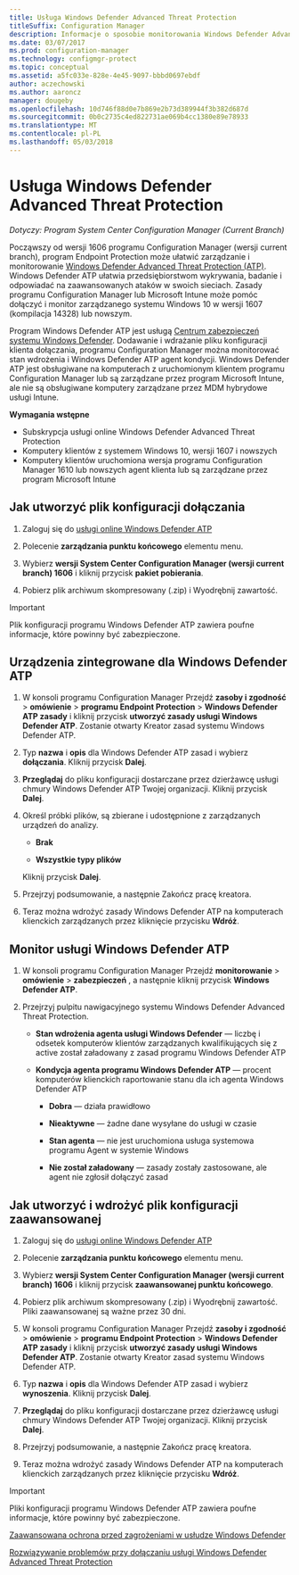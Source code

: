 ```yaml
---
title: Usługa Windows Defender Advanced Threat Protection
titleSuffix: Configuration Manager
description: Informacje o sposobie monitorowania Windows Defender Advanced Threat Protection, nową usługę, która ułatwia przedsiębiorstwom odpowiadanie na zaawansowanych ataków i zarządzania nimi.
ms.date: 03/07/2017
ms.prod: configuration-manager
ms.technology: configmgr-protect
ms.topic: conceptual
ms.assetid: a5fc033e-828e-4e45-9097-bbbd0697ebdf
author: aczechowski
ms.author: aaroncz
manager: dougeby
ms.openlocfilehash: 10d746f88d0e7b869e2b73d389944f3b382d687d
ms.sourcegitcommit: 0b0c2735c4ed822731ae069b4cc1380e89e78933
ms.translationtype: MT
ms.contentlocale: pl-PL
ms.lasthandoff: 05/03/2018
---
```

# <a name="windows-defender-advanced-threat-protection"></a>Usługa Windows Defender Advanced Threat Protection

*Dotyczy: Program System Center Configuration Manager (Current Branch)*

Począwszy od wersji 1606 programu Configuration Manager (wersji current branch), program Endpoint Protection może ułatwić zarządzanie i monitorowanie [Windows Defender Advanced Threat Protection (ATP)](http://aka.ms/technet-wdatp). Windows Defender ATP ułatwia przedsiębiorstwom wykrywania, badanie i odpowiadać na zaawansowanych ataków w swoich sieciach.  Zasady programu Configuration Manager lub Microsoft Intune może pomóc dołączyć i monitor zarządzanego systemu Windows 10 w wersji 1607 (kompilacja 14328) lub nowszym.

Program Windows Defender ATP jest usługą [Centrum zabezpieczeń systemu Windows Defender](https://securitycenter.windows.com). Dodawanie i wdrażanie pliku konfiguracji klienta dołączania, programu Configuration Manager można monitorować stan wdrożenia i Windows Defender ATP agent kondycji. Windows Defender ATP jest obsługiwane na komputerach z uruchomionym klientem programu Configuration Manager lub są zarządzane przez program Microsoft Intune, ale nie są obsługiwane komputery zarządzane przez MDM hybrydowe usługi Intune.

 **Wymagania wstępne**  

-   Subskrypcja usługi online Windows Defender Advanced Threat Protection  
-   Komputery klientów z systemem Windows 10, wersji 1607 i nowszych  
-   Komputery klientów uruchomiona wersja programu Configuration Manager 1610 lub nowszych agent klienta lub są zarządzane przez program Microsoft Intune

## <a name="how-to-create-an-onboarding-configuration-file"></a>Jak utworzyć plik konfiguracji dołączania  

 1.  Zaloguj się do [usługi online Windows Defender ATP](https://securitycenter.windows.com/)   

 2.  Polecenie **zarządzania punktu końcowego** elementu menu.  

 3.  Wybierz **wersji System Center Configuration Manager (wersji current branch) 1606** i kliknij przycisk **pakiet pobierania**.  

 4.  Pobierz plik archiwum skompresowany (.zip) i Wyodrębnij zawartość.

> [!IMPORTANT]
> Plik konfiguracji programu Windows Defender ATP zawiera poufne informacje, które powinny być zabezpieczone.

## <a name="onboard-devices-for-windows-defender-atp"></a>Urządzenia zintegrowane dla Windows Defender ATP  

1.  W konsoli programu Configuration Manager Przejdź **zasoby i zgodność** > **omówienie** > **programu Endpoint Protection** > **Windows Defender ATP zasady** i kliknij przycisk **utworzyć zasady usługi Windows Defender ATP**. Zostanie otwarty Kreator zasad systemu Windows Defender ATP.  

2.  Typ **nazwa** i **opis** dla Windows Defender ATP zasad i wybierz **dołączania**. Kliknij przycisk **Dalej**.  

3.  **Przeglądaj** do pliku konfiguracji dostarczane przez dzierżawcę usługi chmury Windows Defender ATP Twojej organizacji. Kliknij przycisk **Dalej**.  

4.  Określ próbki plików, są zbierane i udostępnione z zarządzanych urządzeń do analizy.  

    -   **Brak**   

    -   **Wszystkie typy plików**  

     Kliknij przycisk **Dalej**.  

5.  Przejrzyj podsumowanie, a następnie Zakończ pracę kreatora.  

6.  Teraz można wdrożyć zasady Windows Defender ATP na komputerach klienckich zarządzanych przez kliknięcie przycisku **Wdróż**.  

## <a name="monitor-windows-defender-atp"></a>Monitor usługi Windows Defender ATP  

1.  W konsoli programu Configuration Manager Przejdź **monitorowanie** > **omówienie** > **zabezpieczeń** , a następnie kliknij przycisk **Windows Defender ATP**.  

2.  Przejrzyj pulpitu nawigacyjnego systemu Windows Defender Advanced Threat Protection.  

    -   **Stan wdrożenia agenta usługi Windows Defender** — liczbę i odsetek komputerów klientów zarządzanych kwalifikujących się z active został załadowany z zasad programu Windows Defender ATP  

    -   **Kondycja agenta programu Windows Defender ATP** — procent komputerów klienckich raportowanie stanu dla ich agenta Windows Defender ATP  

        -   **Dobra** — działa prawidłowo  

        -   **Nieaktywne** — żadne dane wysyłane do usługi w czasie  

        -   **Stan agenta** — nie jest uruchomiona usługa systemowa programu Agent w systemie Windows  

        -   **Nie został załadowany** — zasady zostały zastosowane, ale agent nie zgłosił dołączyć zasad  


## <a name="how-to-create-and-deploy-an-offboarding-configuration-file"></a>Jak utworzyć i wdrożyć plik konfiguracji zaawansowanej  

1.  Zaloguj się do [usługi online Windows Defender ATP](https://securitycenter.windows.com/)   

2.  Polecenie **zarządzania punktu końcowego** elementu menu.  

3.  Wybierz **wersji System Center Configuration Manager (wersji current branch) 1606** i kliknij przycisk **zaawansowanej punktu końcowego**.  

4.  Pobierz plik archiwum skompresowany (.zip) i Wyodrębnij zawartość. Pliki zaawansowanej są ważne przez 30 dni.

5.  W konsoli programu Configuration Manager Przejdź **zasoby i zgodność** > **omówienie** > **programu Endpoint Protection** > **Windows Defender ATP zasady** i kliknij przycisk **utworzyć zasady usługi Windows Defender ATP**. Zostanie otwarty Kreator zasad systemu Windows Defender ATP.  

6.  Typ **nazwa** i **opis** dla Windows Defender ATP zasad i wybierz **wynoszenia**. Kliknij przycisk **Dalej**.  

7.  **Przeglądaj** do pliku konfiguracji dostarczane przez dzierżawcę usługi chmury Windows Defender ATP Twojej organizacji. Kliknij przycisk **Dalej**.  

8.  Przejrzyj podsumowanie, a następnie Zakończ pracę kreatora.  

9.  Teraz można wdrożyć zasady Windows Defender ATP na komputerach klienckich zarządzanych przez kliknięcie przycisku **Wdróż**.  

> [!IMPORTANT]
> Pliki konfiguracji programu Windows Defender ATP zawiera poufne informacje, które powinny być zabezpieczone.

[Zaawansowana ochrona przed zagrożeniami w usłudze Windows Defender](https://technet.microsoft.com/itpro/windows/keep-secure/windows-defender-advanced-threat-protection)

[Rozwiązywanie problemów przy dołączaniu usługi Windows Defender Advanced Threat Protection](https://technet.microsoft.com/itpro/windows/keep-secure/troubleshoot-onboarding-windows-defender-advanced-threat-protection)
